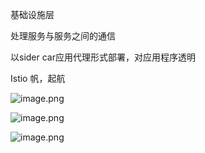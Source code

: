 基础设施层

处理服务与服务之间的通信

以sider car应用代理形式部署，对应用程序透明

Istio 帆，起航

![image.png](1617868583335-441d1c3a-8cfe-425d-bc45-a347bef5da1a.png)

![image.png](1617868772841-ef0ed7e8-64ca-4ab5-978d-fa6345f668bb.png)

![image.png](1617869894599-5bcd0b86-6299-4f90-9fcd-248f23be6311.png)